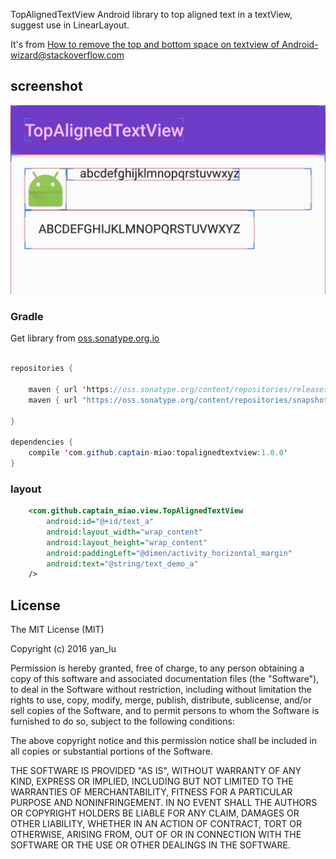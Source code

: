TopAlignedTextView
Android library to top aligned text in a textView, suggest use in LinearLayout.

It's from [How to remove the top and bottom space on textview of Android-wizard@stackoverflow.com](http://stackoverflow.com/a/32836547/703225)

## screenshot
![screenshot_top_align](https://raw.githubusercontent.com/captain-miao/me.github.com/master/jpg/screenshot_top_align.jpg  "screenshot_top_align")


### Gradle
Get library from  [oss.sonatype.org.io](https://oss.sonatype.org/content/repositories/snapshots)
```java

repositories {

    maven { url 'https://oss.sonatype.org/content/repositories/releases' }
    maven { url "https://oss.sonatype.org/content/repositories/snapshots" }

}

dependencies {
    compile 'com.github.captain-miao:topalignedtextview:1.0.0'
}

```
### layout
```xml
    <com.github.captain_miao.view.TopAlignedTextView
        android:id="@+id/text_a"
        android:layout_width="wrap_content"
        android:layout_height="wrap_content"
        android:paddingLeft="@dimen/activity_horizontal_margin"
        android:text="@string/text_demo_a"
    />
```

## License
The MIT License (MIT)

Copyright (c) 2016 yan_lu

Permission is hereby granted, free of charge, to any person obtaining a copy
of this software and associated documentation files (the "Software"), to deal
in the Software without restriction, including without limitation the rights
to use, copy, modify, merge, publish, distribute, sublicense, and/or sell
copies of the Software, and to permit persons to whom the Software is
furnished to do so, subject to the following conditions:

The above copyright notice and this permission notice shall be included in all
copies or substantial portions of the Software.

THE SOFTWARE IS PROVIDED "AS IS", WITHOUT WARRANTY OF ANY KIND, EXPRESS OR
IMPLIED, INCLUDING BUT NOT LIMITED TO THE WARRANTIES OF MERCHANTABILITY,
FITNESS FOR A PARTICULAR PURPOSE AND NONINFRINGEMENT. IN NO EVENT SHALL THE
AUTHORS OR COPYRIGHT HOLDERS BE LIABLE FOR ANY CLAIM, DAMAGES OR OTHER
LIABILITY, WHETHER IN AN ACTION OF CONTRACT, TORT OR OTHERWISE, ARISING FROM,
OUT OF OR IN CONNECTION WITH THE SOFTWARE OR THE USE OR OTHER DEALINGS IN THE
SOFTWARE.

